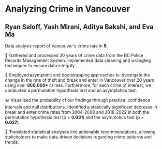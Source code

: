 # Analyzing Crime in Vancouver

## Ryan Saloff, Yash Mirani, Aditya Bakshi, and Eva Ma

Data analysis report of Vancouver's crime rate in **R**.

🧹 Gathered and processed 20 years of crime data from the BC Police Records Management System. Implemented data cleaning and wrangling techniques to ensure data integrity. 

🔎 Employed asymptotic and bootstrapping approaches to investigate the change in the rate of theft and break and enter in Vancouver over 20 years using over **800,000+** crimes. Furthermore, for each crime of interest, we conducted a permutation hypothesis test and an asymptotics test.

📊 Visualized the probability of our findings through practical confidence intervals and null distributions. Identified a stastically significant decrease in break and enter crime rates from 2004-2008 and 2018-2022 in both the permutation hypothesis test (p = **0.031**) and the asymptotics test (p = **0.027**).

🤝 Translated statistical analyses into actionable recommendations, allowing stakeholders to make data-driven decisions regarding crime patterns and trends.
